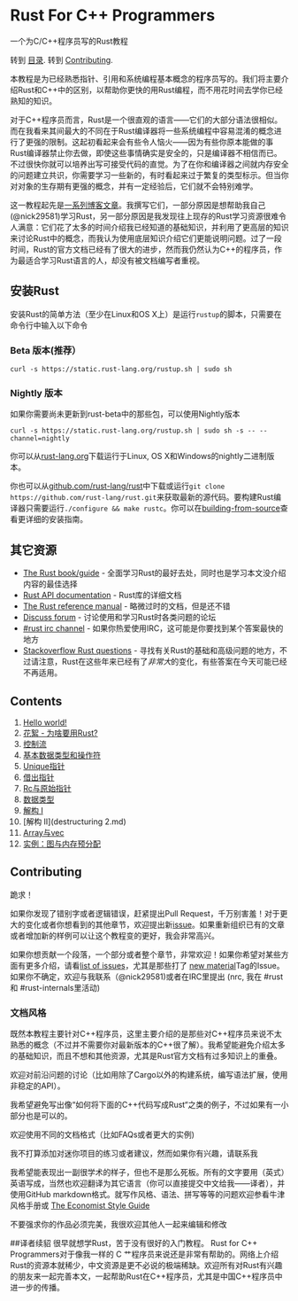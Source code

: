# Rust For C++ Programmers

一个为C/C++程序员写的Rust教程

转到 [目录](#contents).
转到 [Contributing](#contributing).

本教程是为已经熟悉指针、引用和系统编程基本概念的程序员写的。我们将主要介绍Rust和C++中的区别，以帮助你更快的用Rust编程，而不用花时间去学你已经熟知的知识。

对于C++程序员而言，Rust是一个很直观的语言——它们的大部分语法很相似。而在我看来其间最大的不同在于Rust编译器将一些系统编程中容易混淆的概念进行了更强的限制。这起初看起来会有些令人恼火——因为有些你原本能做的事Rust编译器禁止你去做，即使这些事情确实是安全的，只是编译器不相信而已。不过很快你就可以培养出写可接受代码的直觉。为了在你和编译器之间就内存安全的问题建立共识，你需要学习一些新的，有时看起来过于繁复的类型标示。但当你对对象的生存期有更强的概念，并有一定经验后，它们就不会特别难学。

这一教程起先是[一系列博客文章](http://featherweightmusings.blogspot.co.nz/search/label/rust-for-c)。我撰写它们，一部分原因是想帮助我自己(@nick29581)学习Rust，另一部分原因是我发现往上现存的Rust学习资源很难令人满意：它们花了太多的时间介绍我已经知道的基础知识，并利用了更高层的知识来讨论Rust中的概念，而我认为使用底层知识介绍它们更能说明问题。过了一段时间，Rust的官方文档已经有了很大的进步，然而我仍然认为C++的程序员，作为最适合学习Rust语言的人，却没有被文档编写者重视。

## 安装Rust

安装Rust的简单方法（至少在Linux和OS X上）是运行`rustup`的脚本，只需要在命令行中输入以下命令

### Beta 版本(推荐）
```
curl -s https://static.rust-lang.org/rustup.sh | sudo sh
```

### Nightly 版本
如果你需要尚未更新到rust-beta中的那些包，可以使用Nightly版本
```
curl -s https://static.rust-lang.org/rustup.sh | sudo sh -s -- --channel=nightly
```

你可以从[rust-lang.org](http://www.rust-lang.org/install.html)下载运行于Linux, OS X和Windows的nightly二进制版本。

你也可以从[github.com/rust-lang/rust](https://github.com/rust-lang/rust)中下载或运行`git clone https://github.com/rust-lang/rust.git`来获取最新的源代码。要构建Rust编译器只需要运行`./configure && make rustc`。你可以在[building-from-source](https://github.com/rust-lang/rust#building-from-source)查看更详细的安装指南。


## 其它资源

* [The Rust book/guide](http://doc.rust-lang.org/book/) - 全面学习Rust的最好去处，同时也是学习本文没介绍内容的最佳选择
* [Rust API documentation](http://doc.rust-lang.org/std/index.html) - Rust库的详细文档
* [The Rust reference manual](http://doc.rust-lang.org/reference.html) - 略微过时的文档，但是还不错
* [Discuss forum](http://users.rust-lang.org/) - 讨论使用和学习Rust时各类问题的论坛
* [#rust irc channel](https://chat.mibbit.com/?server=irc.mozilla.org&channel=%23rust) - 如果你热爱使用IRC，这可能是你要找到某个答案最快的地方
* [Stackoverflow Rust questions](https://stackoverflow.com/questions/tagged/rust) - 寻找有关Rust的基础和高级问题的地方，不过请注意，Rust在这些年来已经有了*非常大*的变化，有些答案在今天可能已经不再适用。

## Contents

1. [Hello world!](hello%20world.md)
1. [花絮 - 为啥要用Rust?](why%20rust.md)
1. [控制流](control%20flow.md)
1. [基本数据类型和操作符](primitives.md)
1. [Unique指针](unique.md)
1. [借出指针](borrowed.md)
1. [Rc与原始指针](rc%20raw.md)
1. [数据类型](data%20types.md)
1. [解构 I](destructuring.md)
1. [解构 II](destructuring 2.md)
1. [Array与vec](arrays.md)
1. [实例：图与内存预分配](graphs/README.md)


## Contributing

跪求！

如果你发现了错别字或者逻辑错误，赶紧提出Pull Request，千万别害羞！对于更大的变化或者你想看到的其他章节，欢迎提出新[issue](https://github.com/nick29581/r4cppp/issues/new)。如果重新组织已有的文章或者增加新的样例可以让这个教程变的更好，我会非常高兴。

如果你想贡献一个段落，一个部分或者整个章节，非常欢迎！如果你希望对某些方面有更多介绍，请看[list of issues](https://github.com/nick29581/r4cppp/issues)，尤其是那些打了 [new material](https://github.com/nick29581/r4cppp/labels/new%20material)Tag的Issue。如果你不确定，欢迎与我联系（@nick29581)或者在IRC里提出 (nrc, 我在 #rust 和 #rust-internals里活动)


### 文档风格

既然本教程主要针对C++程序员，这里主要介绍的是那些对C++程序员来说不太熟悉的概念（不过并不需要你对最新版本的C++很了解）。我希望能避免介绍太多的基础知识，而且不想和其他资源，尤其是Rust官方文档有过多知识上的重叠。

欢迎对前沿问题的讨论（比如用除了Cargo以外的构建系统，编写语法扩展，使用非稳定的API）。

我希望避免写出像“如何将下面的C++代码写成Rust“之类的例子，不过如果有一小部分也是可以的。

欢迎使用不同的文档格式（比如FAQs或者更大的实例)

我不打算添加对迷你项目的练习或者建议，然而如果你有兴趣，请联系我

我希望能表现出一副很学术的样子，但也不是那么死板。所有的文字要用（英式）英语写成，当然也欢迎翻译为其它语言（你可以直接提交中文给我——译者），并使用GitHub markdown格式。就写作风格、语法、拼写等等的问题欢迎参看牛津风格手册或 [The Economist Style Guide](http://www.economist.com/styleguide/introduction)

不要强求你的作品必须完美，我很欢迎其他人一起来编辑和修改

##译者续貂
很早就想学Rust，苦于没有很好的入门教程。 Rust for C++ Programmers对于像我一样的 C 艹程序员来说还是非常有帮助的。网络上介绍Rust的资源本就稀少，中文资源是更不必说的极端稀缺。欢迎所有对Rust有兴趣的朋友来一起完善本文，一起帮助Rust在C++程序员，尤其是中国C++程序员中进一步的传播。